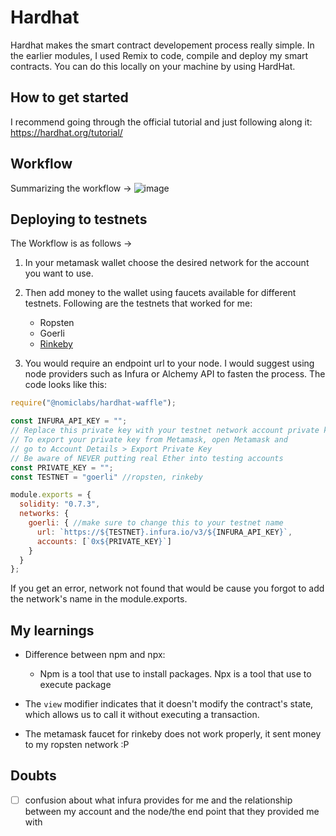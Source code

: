 # Hardhat

Hardhat makes the smart contract developement process really simple. In the earlier modules, I used Remix to code, compile and deploy my smart contracts. You can do this locally on your machine by using HardHat. 

## How to get started
I recommend going through the official tutorial and just following along it: https://hardhat.org/tutorial/

## Workflow

Summarizing the workflow ->
![image](https://user-images.githubusercontent.com/69690510/155526716-7bbf0e3e-9ce8-4669-9405-85f5725ac29d.png)


## Deploying to testnets

The Workflow is as follows ->
1. In your metamask wallet choose the desired network for the account you want to use.
2. Then add money to the wallet using faucets available for different testnets. Following are the testnets that worked for me:
     - Ropsten
     - Goerli
     - [Rinkeby](https://ethereum.stackexchange.com/questions/30659/are-there-any-rinkeby-testnet-faucets-that-dont-require-social-network-accounts)

3. You would require an endpoint url to your node. I would suggest using node providers such as Infura or Alchemy API to fasten the process. The code looks like this: 

```js
require("@nomiclabs/hardhat-waffle");

const INFURA_API_KEY = "";
// Replace this private key with your testnet network account private key
// To export your private key from Metamask, open Metamask and
// go to Account Details > Export Private Key
// Be aware of NEVER putting real Ether into testing accounts
const PRIVATE_KEY = "";
const TESTNET = "goerli" //ropsten, rinkeby 

module.exports = {
  solidity: "0.7.3",
  networks: {
    goerli: { //make sure to change this to your testnet name
      url: `https://${TESTNET}.infura.io/v3/${INFURA_API_KEY}`,
      accounts: [`0x${PRIVATE_KEY}`]
    }
  }
};
```
If you get an error, network not found that would be cause you forgot to add the network's name in the module.exports. 


## My learnings
- Difference between npm and npx: 
     - Npm is a tool that use to install packages. Npx is a tool that use to execute package

- The `view` modifier indicates that it doesn't modify the contract's state, which allows us to call it without executing a transaction.
- The metamask faucet for rinkeby does not work properly, it sent money to my ropsten network :P
     
## Doubts
- [ ] confusion about what infura provides for me and the relationship between my account and the node/the end point that they provided me with
   
     
     
     
